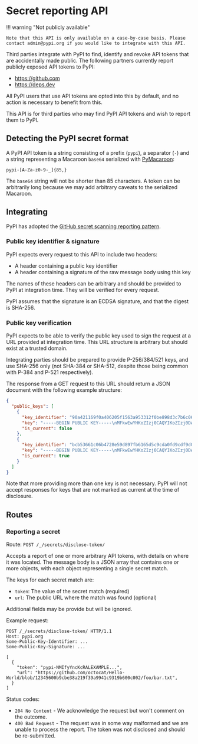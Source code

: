 # Secret reporting API

!!! warning "Not publicly available"

    Note that this API is only available on a case-by-case basis. Please
    contact admin@pypi.org if you would like to integrate with this API.

Third parties integrate with PyPI to find, identify and revoke API tokens that
are accidentally made public. The following partners currently report publicly
exposed API tokens to PyPI:

* https://github.com
* https://deps.dev

All PyPI users that use API tokens are opted into this by default, and no
action is necessary to benefit from this.

This API is for third parties who may find PyPI API tokens and wish to
report them to PyPI.

## Detecting the PyPI secret format

A PyPI API token is a string consisting of a prefix (``pypi``), a separator
(`-`) and a string representing a Macaroon `base64` serialized with
[PyMacaroon]:

    pypi-[A-Za-z0-9-_]{85,}

The `base64` string will not be shorter than 85 characters. A token can be
arbitrarily long because we may add arbitrary caveats to the serialized
Macaroon.

## Integrating

PyPI has adopted the [GitHub secret scanning reporting pattern].

### Public key identifier & signature

PyPI expects every request to this API to include two headers:

* A header containing a public key identifier
* A header containing a signature of the raw message body using this key

The names of these headers can be arbitrary and should be provided to PyPI at
integration time. They will be verified for every request.

PyPI assumes that the signature is an ECDSA signature, and that the digest is
SHA-256.

### Public key verification

PyPI expects to be able to verify the public key used to sign the request at a
URL provided at integration time. This URL structure is arbitrary but should
exist at a trusted domain.

Integrating parties should be prepared to provide P-256/384/521 keys, and use
SHA-256 only (not SHA-384 or SHA-512, despite those being common with P-384 and
P-521 respectively).

The response from a GET request to this URL should return a JSON document with
the following example structure:

```json
{
  "public_keys": [
    {
      "key_identifier": "90a421169f0a406205f1563a953312f0be898d3c7b6c06b681aa86a874555f4a",
      "key": "-----BEGIN PUBLIC KEY-----\nMFkwEwYHKoZIzj0CAQYIKoZIzj0DAQcDQgAE9MJJHnMfn2+H4xL4YaPDA4RpJqUq\nkCmRCBnYERxZanmcpzQSXs1X/AljlKkbJ8qpVIW4clayyef9gWhFbNHWAA==\n-----END PUBLIC KEY-----\n",
      "is_current": false
    },
    {
      "key_identifier": "bcb53661c06b4728e59d897fb6165d5c9cda0fd9cdf9d09ead458168deb7518c",
      "key": "-----BEGIN PUBLIC KEY-----\nMFkwEwYHKoZIzj0CAQYIKoZIzj0DAQcDQgAEYAGMWO8XgCamYKMJS6jc/qgvSlAd\nAjPuDPRcXU22YxgBrz+zoN19MzuRyW87qEt9/AmtoNP5GrobzUvQSyJFVw==\n-----END PUBLIC KEY-----\n",
      "is_current": true
    }
  ]
}
```

Note that more providing more than one key is not necessary. PyPI will not
accept responses for keys that are not marked as current at the time of
disclosure.

## Routes

### Reporting a secret

Route: `POST /_/secrets/disclose-token/`

Accepts a report of one or more arbitrary API tokens, with details on where it
was located. The message body is a JSON array that contains one or more
objects, with each object representing a single secret match.

The keys for each secret match are:

* `token`: The value of the secret match (required)
* `url`: The public URL where the match was found (optional)

Additional fields may be provide but will be ignored.

Example request:

```http
POST /_/secrets/disclose-token/ HTTP/1.1
Host: pypi.org
Some-Public-Key-Identifier: ...
Some-Public-Key-Signature: ...

[
  {
    "token": "pypi-NMIfyYncKcRALEXAMPLE...",
    "url": "https://github.com/octocat/Hello-World/blob/12345600b9cbe38a219f39a9941c9319b600c002/foo/bar.txt",
  }
]
```

Status codes:

* `204 No Content` - We acknowledge the request but won't comment on the outcome.
* `400 Bad Request` - The request was in some way malformed and we are unable
   to process the report. The token was not disclosed and should be
   re-submitted.

[PyMacaroon]: https://pymacaroons.readthedocs.io/
[GitHub secret scanning reporting pattern]: https://docs.github.com/en/code-security/secret-scanning/secret-scanning-partnership-program/secret-scanning-partner-program
